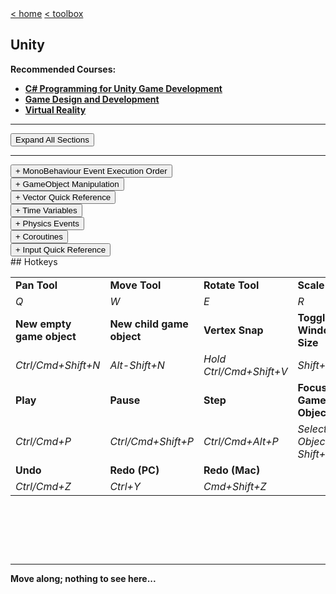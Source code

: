 <div style="display: inline-block;">
<a class="link" href="http://oclipa.github.io/">&lt; home</a>
<a class="link" href="http://oclipa.github.io/toolbox.html">&lt; toolbox</a>
</div> 

## Unity

**Recommended Courses:**
   * **[C# Programming for Unity Game Development](https://www.coursera.org/specializations/programming-unity-game-development)**
   * **[Game Design and Development](https://www.coursera.org/specializations/game-development)**
   * **[Virtual Reality](https://www.coursera.org/specializations/virtual-reality)**

-------------------------------------------------------------------------------------------------------

<button type="button" id="toggle-all" value="none">Expand All Sections</button>

-------------------------------------------------------------------------------------------------------

<div id="execution">
<button type="button" class="collapsible">+ MonoBehaviour Event Execution Order</button>
<div class="content" style="display: none;" markdown="1">
Ordered by first to last method to execute.

```csharp
private void Awake() {  } // Called when the script is being loaded
private void OnEnable() {  } // Called every time the object is enabled
private void Start() {  } // Called on the frame when the script is enabled 
private void Update() {  } // Called once per frame
private void LateUpdate() {  } // Called every frame after Update
private void OnBecameVisible() {  } // Called when the renderer is visible by any Camera
private void OnBecameInvisible() {  } // Called when the renderer is no longer visible by any Camera
private void OnDrawGizmos() {  } // Allows you to draw Gizmos in the Scene View
private void OnGUI() {  } // Called multiple times per frame in response to GUI events
private void OnApplicationPause() {  } // Called at the end of a frame when a pause is detected
private void OnDisable() {  } // Called every time the object is disabled
private void OnDestroy() {  } // Only called on previously active GameObjects that have been destroyed
```
Physics updates on a Fixed Timestep are defined under *Edit ▸ Project Settings ▸ Time ▸ Fixed Timestep* and may execute more or less than once per actual frame.

```csharp
private void FixedUpdate() {  } // Called every Fixed Timestep
```
</div>
</div>

<div id="gameobject">
<button type="button" class="collapsible">+ GameObject Manipulation</button>   
<div class="content" style="display: none;" markdown="1">

```csharp
// Create a GameObject 
Instantiate(GameObject prefab);
Instantiate(GameObject prefab, Transform parent);
Instantiate(GameObject prefab, Vector3 position, Quaternion rotation);
// In Practice 
Instantiate(bullet);
Instantiate(bullet, bulletSpawn.transform);
Instantiate(bullet, Vector3.zero, Quaternion.identity);
Instantiate(bullet, new Vector3(0, 0, 10), bullet.transform.rotation);

// Destroy a GameObject 
Destroy(gameObject);

// Finding GameObjects 
GameObject myObj = GameObject.Find("NAME IN HIERARCHY");
GameObject myObj = GameObject.FindWithTag("TAG");

// Accessing Components 
Example myComponent = GetComponent<Example>();
AudioSource audioSource = GetComponent<AudioSource>();
Rigidbody rgbd = GetComponent<Rigidbody>();
```
</div>
</div>
  
<div id="vectors">
<button type="button" class="collapsible">+ Vector Quick Reference</button>   
<div class="content" style="display: none;" markdown="1">
  
* <span style="color: red">X = Left/Right</span> 
* <span style="color: green">Y = Up/Down</span> 
* <span style="color: blue">Z = Forward/Back</span> 

```csharp
Vector3.right /* (1, 0, 0) */   Vector2.right /* (1, 0) */
Vector3.left /* (-1, 0, 0) */   Vector2.left /* (-1, 0) */
Vector3.up /* (0, 1, 0) */      Vector2.up /* (0, 1) */
Vector3.down /* (0, -1, 0) */   Vector2.down /* (0, -1) */
Vector3.forward /* (0, 0, 1) */
Vector3.back /* (0, 0, -1) */
Vector3.zero /* (0, 0, 0) */    Vector2.zero /* (0, 0) */
Vector3.one /* (1, 1, 1) */     Vector2.one /* (1, 1) */
float length = myVector.magnitude // Length of this Vector
myVector.normalized // Keeps direction, but reduces length to
```
</div>
</div>
   
<div id="time">
<button type="button" class="collapsible">+ Time Variables</button>   
<div class="content" style="display: none;" markdown="1">

```csharp
// The time in seconds since the start of the game
float timeSinceStartOfGame = Time.time;

// The scale at which the time is passing
float currentTimeScale = Time.timeScale;
// Pause time
Time.timeScale = 0;

// The time in seconds it took to complete the last frame
// Use with Update() and LateUpdate()
float timePassedSinceLastFrame = Time.deltaTime;

// The interval in seconds at which physics and fixed frame rate updates are performed
// Use with FixedUpdate()
float physicsInterval =  Time.fixedDeltaTime;
```
</div>
</div>

<div id="physics">
<button type="button" class="collapsible">+ Physics Events</button>   
<div class="content" style="display: none;" markdown="1">

```csharp
// Both objects have to have a Collider and one object has to have a Rigidbody for these Events to work 
private void OnCollisionEnter(Collision hit) { Debug.Log(gameObject.name + " just hit " + hit.gameObject.name); }
private void OnCollisionStay(Collision hit) { Debug.Log(gameObject.name + " is hitting " + hit.gameObject.name); }
private void OnCollisionExit(Collision hit) { Debug.Log(gameObject.name + " stopped hitting " + hit.gameObject.name); }

// Trigger must be checked on one of the Colliders
private void OnTriggerEnter(Collider hit) { Debug.Log(gameObject.name + " just hit " + hit.name); }
private void OnTriggerStay(Collider hit) { Debug.Log(gameObject.name + " is hitting " + hit.name); }
private void OnTriggerExit(Collider hit) { Debug.Log(gameObject.name + " stopped hitting " + hit.name); }
 
// For 2D Colliders just add 2D to the Method name and the Parameter Type 
private void OnCollisionEnter2D(Collision2D hit) { }
private void OnCollisionStay2D(Collision2D hit) { }
private void OnCollisionExit2D(Collision2D hit) { }
private void OnTriggerEnter2D(Collider2D hit) { }
private void OnTriggerStay2D(Collider2D hit) { }
private void OnTriggerExit2D(Collider2D hit) { }
```
</div>
</div>

<div id="coroutines">
<button type="button" class="collapsible">+ Coroutines</button>   
<div class="content" style="display: none;" markdown="1">

```csharp
/* Create a Coroutine */
private IEnumerator CountSeconds(int count = 10)
{
  for (int i = 0; i <= count; i++) {
    Debug.Log(i + " second(s) have passed");
    yield return new WaitForSeconds(1.0f);
  }
}

/* Call a Coroutine */
StartCoroutine(CountSeconds());
StartCoroutine(CountSeconds(10));

/* Call a Coroutine that may need to be stopped */
StartCoroutine("CountSeconds");
StartCoroutine("CountSeconds", 10);

/* Stop a Coroutine */
StopCoroutine("CountSeconds");
StopAllCoroutines();

/* Store and call a Coroutine from a variable */
private IEnumerator countSecondsCoroutine;

countSecondsCoroutine = CountSeconds();
StartCoroutine(countSecondsCoroutine);

/* Stop a stored Coroutine */
StopCoroutine(countSecondsCoroutine);

/* Coroutine Return Types */
yield return null; // Waits until the next Update() call
yield return new WaitForFixedUpdate(); // Waits until the next FixedUpdate() call
yield return new WaitForEndOfFrame(); // Waits until everything this frame has executed
yield return new WaitForSeconds(float seconds); // Waits for game time in seconds
yield return new WaitUntil(() => MY_CONDITION); // Waits until a custom condition is met
yield return new WWW("MY/WEB/REQUEST"); // Waits for a web request
yield return StartCoroutine("MY_COROUTINE"); // Waits until another Coroutine is completed

```
</div>
</div> 

<div id="input">
<button type="button" class="collapsible">+ Input Quick Reference</button>   
<div class="content" style="display: none;" markdown="1">

```csharp
if (Input.GetKeyDown(KeyCode.Space)) { Debug.Log("Space key was Pressed"); }
if (Input.GetKeyUp(KeyCode.W)) { Debug.Log("W key was Released"); }
if (Input.GetKey(KeyCode.UpArrow)) { Debug.Log("Up Arrow key is being held down"); }

/* Button Input located under Edit >> Project Settings >> Input */
if (Input.GetButtonDown("ButtonName")) { Debug.Log("Button was pressed"); }
if (Input.GetButtonUp("ButtonName")) { Debug.Log("Button was released"); }
if (Input.GetButton("ButtonName")) { Debug.Log("Button is being held down"); }
```
</div>
</div>

<div id="input">
## Hotkeys

|                           |                           |                         |                        |                       |
|:--------------------------|:--------------------------|:------------------------|:-----------------------|:----------------------|
| **Pan Tool**              | **Move Tool**             | **Rotate Tool**         | **Scale Tool**         | **Rect Tool**         |
| *Q*                       | *W*                       | *E*                     | *R*                    | *T*                   |
| **New empty game object** | **New child game object** | **Vertex Snap**         | **Toggle Window Size** | **Duplicate**         |
| *Ctrl/Cmd+Shift+N*        | *Alt-Shift+N*             | *Hold Ctrl/Cmd+Shift+V* | *Shift+Space*          | *Ctrl/Cmd+D*          |
| **Play**                  | **Pause**                 | **Step**                | **Focus on Game Object**  |                    |
| *Ctrl/Cmd+P*              | *Ctrl/Cmd+Shift+P*        | *Ctrl/Cmd+Alt+P*        | *Select Object ▸ Shift+F* |                    |
| **Undo**                  | **Redo (PC)**             | **Redo (Mac)**          |                        |                       |
| *Ctrl/Cmd+Z*              | *Ctrl+Y*                  | *Cmd+Shift+Z*           |                        |                       |

</div>
&nbsp;

&nbsp;

&nbsp;

-------------------------------------------------------------------------------------------------------

**Move along; nothing to see here...**

<script type="text/javascript">

    const loadCSS = (filename) => { 

       const file = document.createElement("link");
       file.setAttribute("rel", "stylesheet");
       file.setAttribute("type", "text/css");
       file.setAttribute("href", filename);
       document.head.appendChild(file);
    };

    const loadJS = (filename) => { 

       const file = document.createElement("script");
       file.setAttribute("type", "text/javascript");
       file.setAttribute("src", filename);
       document.head.appendChild(file);
    };
   
    //just call a function to load your CSS
    //this path should be relative your HTML location
    loadCSS("../collapse.css");
    loadJS("../collapse.js");

</script>
